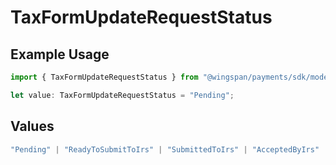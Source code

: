 # TaxFormUpdateRequestStatus

## Example Usage

```typescript
import { TaxFormUpdateRequestStatus } from "@wingspan/payments/sdk/models/shared";

let value: TaxFormUpdateRequestStatus = "Pending";
```

## Values

```typescript
"Pending" | "ReadyToSubmitToIrs" | "SubmittedToIrs" | "AcceptedByIrs" | "RejectedByIrs" | "PendingCorrection" | "Excluded" | "Ineligible"
```